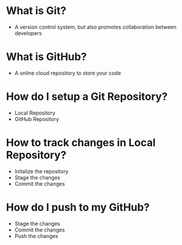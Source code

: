 # What is Git?
 - A version control system, but also promotes collaboration between developers

# What is GitHub?
 - A online cloud repository to store your code


# How do I setup a Git Repository?
 - Local Repository
 - GitHub Repository

# How to track changes in Local Repository?
 - Initalize the repository
 - Stage the changes
 - Commit the changes

# How do I push to my GitHub?
 - Stage the changes
 - Commit the changes
 - Push the changes
